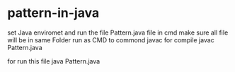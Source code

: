 # pattern-in-java

set Java enviromet and run the file Pattern.java file in cmd make sure all file will be in same Folder 
run as CMD to commond javac for compile 
javac Pattern.java

for run this file 
java Pattern.java
